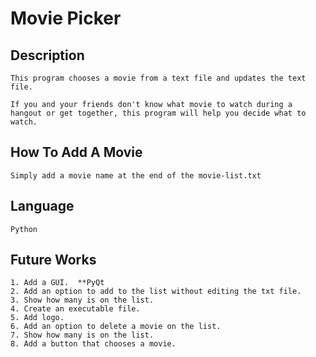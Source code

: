 # Movie Picker

## Description
```
This program chooses a movie from a text file and updates the text file.

If you and your friends don't know what movie to watch during a hangout or get together, this program will help you decide what to watch.

```

## How To Add A Movie
```
Simply add a movie name at the end of the movie-list.txt
```

## Language
```
Python
```


## Future Works
```
1. Add a GUI.  **PyQt
2. Add an option to add to the list without editing the txt file.
3. Show how many is on the list.
4. Create an executable file.
5. Add logo.
6. Add an option to delete a movie on the list.
7. Show how many is on the list.
8. Add a button that chooses a movie.
```
